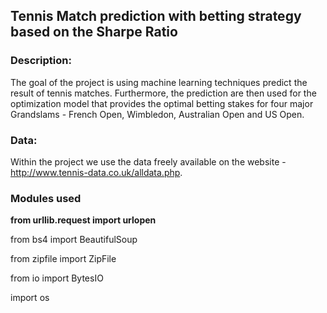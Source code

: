 ## Tennis Match prediction with betting strategy based on the Sharpe Ratio

### Description:

The goal of the project is using machine learning techniques predict the result of tennis matches. Furthermore, the prediction are then used for the optimization model that provides the optimal betting stakes for four major Grandslams - French Open, Wimbledon, Australian Open and US Open.

### Data:

Within the project we use the data freely available on the website - http://www.tennis-data.co.uk/alldata.php.

### Modules used

**from urllib.request import urlopen**

from bs4 import BeautifulSoup

from zipfile import ZipFile

from io import BytesIO

import os
